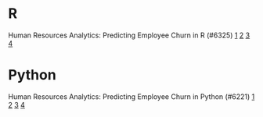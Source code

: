 # R

Human Resources Analytics: Predicting Employee Churn in R (#6325)
[1](https://projector-video-pdf-converter.datacamp.com/6325/chapter1.pdf)
[2](https://projector-video-pdf-converter.datacamp.com/6325/chapter2.pdf)
[3](https://projector-video-pdf-converter.datacamp.com/6325/chapter3.pdf)
[4](https://projector-video-pdf-converter.datacamp.com/6325/chapter4.pdf)

# Python

Human Resources Analytics: Predicting Employee Churn in Python (#6221)
[1](https://projector-video-pdf-converter.datacamp.com/6221/chapter1.pdf)
[2](https://projector-video-pdf-converter.datacamp.com/6221/chapter2.pdf)
[3](https://projector-video-pdf-converter.datacamp.com/6221/chapter3.pdf)
[4](https://projector-video-pdf-converter.datacamp.com/6221/chapter4.pdf)
